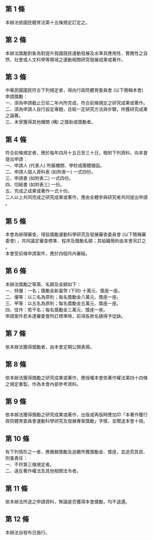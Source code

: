 第 1 條
-------
本辦法依國民體育法第十五條規定訂定之。

第 2 條
-------
本辦法獎勵對象為對提升我國競技運動發展及水準具應用性、實務性之自  
然、社會或人文科學等領域之運動相關研究發展成果或著作。

第 3 條
-------
中華民國國民符合下列規定者，得向行政院體育委員會 (以下簡稱本會)  
申請獎勵：  
一、須為申請截止日前二年內所完成，符合前條規定之研究成果或著作。  
二、須為申請人自行設定專題，且經一定研究方法與步驟，所獲研究成果  
    之論著。  
三、未曾獲得其他機關 (構) 之獎助或獎勵者。

第 4 條
-------
符合前條規定者，應於每年四月十五日至三十日，檢附下列資料，向本會  
提出申請：  
一、申請人 (代表人) 所屬機關、學校或團體備函。  
二、申請人個人資料表 (如附表一) 一式四份。  
三、申請書 (如附表二) 一式四份。  
四、切結書 (如附表三) 一份。  
五、完成之成果或著作一式十份。  
二人以上共同完成之研究成果或著作，應由全體參與研究者共同提出申請  
。

第 5 條
-------
本會為辦理審查，得設獎勵運動科學研究及發展審查委員會 (以下簡稱審  
委會) ，共同議定審查標準、程序及獎勵名額；其組織簡則由本會另訂之  
。  
本會受前條申請案件，應於四個月內審結。

第 6 條
-------
本辦法獎勵之等第、名額及金額如下：  
一、特優：一名；獎勵金新臺幣 (下同) 十萬元、獎座一座。  
二、優等：以三名為原則；每名獎勵金八萬元、獎座一座。  
三、甲等：以五名為原則；每名獎勵金五萬元、獎座一座。  
四、佳作：若干名；每名獎勵金三萬元、獎座一座。  
申請案件若未達審委會所訂標準時，前項各款名額得予從缺。

第 7 條
-------
依本辦法獲得獎勵者，由本會定期公開表揚。

第 8 條
-------
依本辦法獲得獎勵之研究成果或著作，應授權本會依著作權法第四十四條  
之規定重製，作為本會內部參考資料。

第 9 條
-------
依本辦法獲得獎勵之研究成果或著作，出版或再版時應加印「本著作獲行  
政院體育委員會運動科學研究及發展專案獎勵」字樣，並贈送本會十冊。

第 10 條
--------
有下列情形之一者，應撤銷獎勵及追繳所獲獎勵金、獎座，並追究其民、  
刑事責任：  
一、不符第三條規定者。  
二、違反著作權法及其他相關法令者。

第 11 條
--------
依本辦法所送之申請資料，無論是否獲得本會獎勵，均不退還。

第 12 條
--------
本辦法自發布日施行。

